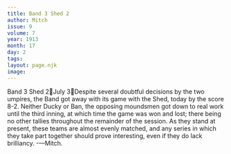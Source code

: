 ```yaml
---
title: Band 3 Shed 2
author: Mitch
issue: 9
volume: 7
year: 1913
month: 17
day: 2
tags:
layout: page.njk
image:
---
```

Band 3 Shed 2July 3Despite several doubtful decisions by the two umpires, the Band got away with its game with the Shed, today by the score 8-2. Neither Ducky or Ban, the opposing moundsmen got down to real work until the third inning, at which time the game was won and lost; there being no other tallies throughout the remainder of the session. As they stand at present, these teams are almost evenly matched, and any series in which they take part together should prove interesting, even if they do lack brilliancy. -—Mitch. 
